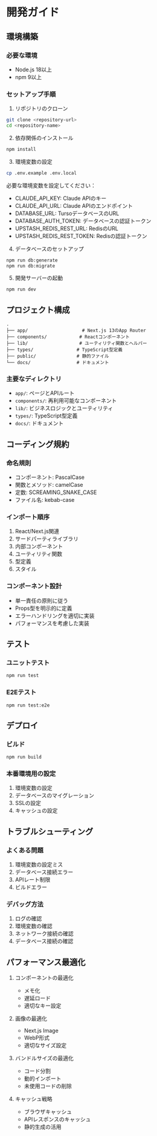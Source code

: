 # 開発ガイド

## 環境構築

### 必要な環境

- Node.js 18以上
- npm 9以上

### セットアップ手順

1. リポジトリのクローン

```bash
git clone <repository-url>
cd <repository-name>
```

2. 依存関係のインストール

```bash
npm install
```

3. 環境変数の設定

```bash
cp .env.example .env.local
```

必要な環境変数を設定してください：

- CLAUDE_API_KEY: Claude APIのキー
- CLAUDE_API_URL: Claude APIのエンドポイント
- DATABASE_URL: TursoデータベースのURL
- DATABASE_AUTH_TOKEN: データベースの認証トークン
- UPSTASH_REDIS_REST_URL: RedisのURL
- UPSTASH_REDIS_REST_TOKEN: Redisの認証トークン

4. データベースのセットアップ

```bash
npm run db:generate
npm run db:migrate
```

5. 開発サーバーの起動

```bash
npm run dev
```

## プロジェクト構成

```
.
├── app/                    # Next.js 13のApp Router
├── components/            # Reactコンポーネント
├── lib/                   # ユーティリティ関数とヘルパー
├── types/                # TypeScript型定義
├── public/               # 静的ファイル
└── docs/                 # ドキュメント
```

### 主要なディレクトリ

- `app/`: ページとAPIルート
- `components/`: 再利用可能なコンポーネント
- `lib/`: ビジネスロジックとユーティリティ
- `types/`: TypeScript型定義
- `docs/`: ドキュメント

## コーディング規約

### 命名規則

- コンポーネント: PascalCase
- 関数とメソッド: camelCase
- 定数: SCREAMING_SNAKE_CASE
- ファイル名: kebab-case

### インポート順序

1. React/Next.js関連
2. サードパーティライブラリ
3. 内部コンポーネント
4. ユーティリティ関数
5. 型定義
6. スタイル

### コンポーネント設計

- 単一責任の原則に従う
- Props型を明示的に定義
- エラーハンドリングを適切に実装
- パフォーマンスを考慮した実装

## テスト

### ユニットテスト

```bash
npm run test
```

### E2Eテスト

```bash
npm run test:e2e
```

## デプロイ

### ビルド

```bash
npm run build
```

### 本番環境用の設定

1. 環境変数の設定
2. データベースのマイグレーション
3. SSLの設定
4. キャッシュの設定

## トラブルシューティング

### よくある問題

1. 環境変数の設定ミス
2. データベース接続エラー
3. APIレート制限
4. ビルドエラー

### デバッグ方法

1. ログの確認
2. 環境変数の確認
3. ネットワーク接続の確認
4. データベース接続の確認

## パフォーマンス最適化

1. コンポーネントの最適化
   - メモ化
   - 遅延ロード
   - 適切なキー設定

2. 画像の最適化
   - Next.js Image
   - WebP形式
   - 適切なサイズ設定

3. バンドルサイズの最適化
   - コード分割
   - 動的インポート
   - 未使用コードの削除

4. キャッシュ戦略
   - ブラウザキャッシュ
   - APIレスポンスのキャッシュ
   - 静的生成の活用